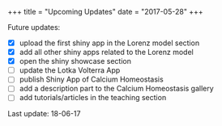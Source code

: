 +++
  title = "Upcoming Updates"
  date = "2017-05-28"
+++

Future updates:

- [x] upload the first shiny app in the Lorenz model section
- [x] add all other shiny apps related to the Lorenz model
- [x] open the shiny showcase section
- [ ] update the Lotka Volterra App
- [ ] publish Shiny App of Calcium Homeostasis
- [ ] add a description part to the Calcium Homeostasis gallery
- [ ] add tutorials/articles in the teaching section 

Last update: 18-06-17